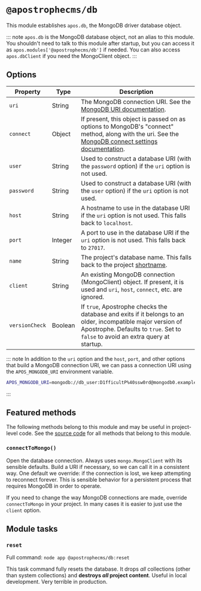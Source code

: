 # `@apostrophecms/db`

This module establishes `apos.db`, the MongoDB driver database object.

::: note
`apos.db` is the MongoDB database object, not an alias to this module. You shouldn't need to talk to this module after startup, but you can access it as `apos.modules['@apostrophecms/db']` if needed. You can also access `apos.dbClient` if you need the MongoClient object.
:::

## Options

|  Property | Type | Description |
|---|---|---|
|`uri` | String | The MongoDB connection URI. See the [MongoDB URI documentation](https://docs.mongodb.com/manual/reference/connection-string/). |
|`connect` | Object | If present, this object is passed on as options to MongoDB's "connect" method, along with the uri. See the [MongoDB connect settings documentation](http://mongodb.github.io/node-mongodb-native/2.2/reference/connecting/connection-settings/). |
|`user` | String | Used to construct a database URI (with the `password` option) if the `uri` option is not used. |
|`password` | String |  Used to construct a database URI (with the `user` option) if the `uri` option is not used. |
|`host` | String | A hostname to use in the database URI if the `uri` option is not used. This falls back to `localhost`. |
|`port` | Integer | A port to use in the database URI if the `uri` option is not used. This falls back to `27017`. |
|`name` | String | The project's database name. This falls back to the project [shortname](/reference/glossary.md#shortname). |
|`client` | String |An existing MongoDB connection (MongoClient) object. If present, it is used and `uri`, `host`, `connect`, etc. are ignored. |
|`versionCheck` | Boolean | If `true`, Apostrophe checks the database and exits if it belongs to an older, incompatible major version of Apostrophe. Defaults to `true`. Set to `false` to avoid an extra query at startup. |

::: note
In addition to the `uri` option and the `host`, `port`, and other options that build a MongoDB connection URI, we can pass a connection URI using the `APOS_MONGODB_URI` environment variable.

```bash
APOS_MONGODB_URI=mongodb://db_user:D1fficultP%40ssw0rd@mongodb0.example.com:27017/?authSource=apos-site-db node app
```
:::

## Featured methods

The following methods belong to this module and may be useful in project-level code. See the [source code](https://github.com/apostrophecms/apostrophe/blob/main/modules/%40apostrophecms/db/index.js) for all methods that belong to this module.
<!-- Some are used within the module and would just create noise here. -->

### `connectToMongo()`

Open the database connection. Always uses `mongo.MongoClient` with its sensible defaults. Build a URI if necessary, so we can call it in a consistent way. One default we override: if the connection is lost, we keep attempting to reconnect forever. This is sensible behavior for a persistent process that requires MongoDB in order to operate.

If you need to change the way MongoDB connections are made, override `connectToMongo` in your project. In many cases it is easier to just use the `client` option.

## Module tasks

### `reset`

Full command: `node app @apostrophecms/db:reset`

This task command fully resets the database. It drops *all* collections (other than system collections) and **destroys *all* project content**. Useful in local development. Very terrible in production.

